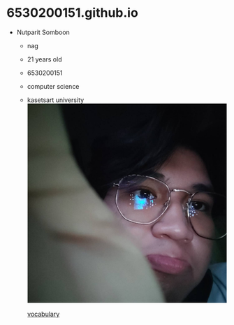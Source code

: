 # 6530200151.github.io
- Nutparit Somboon
  -  nag
  -  21 years old
  -  6530200151
  -  computer science
  -  kasetsart university
 ![me](img001/456662.jpg)

     [vocabulary](whiteboxtesting.md)
